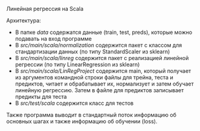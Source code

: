 Линейная регрессия на Scala

Архитектура:
* В папке *data* содержатся данные (train, test, preds), которые можно подавать на вход программе
* В *src/main/scala/normalization* содержится пакет с классом для стандартизации данных (по типу StandardScaler из sklearn)
* В *src/main/scala/linreg* содержится пакет с реализацией линейной регрессии (по типу LinearRegression из sklearn)
* В *src/main/scala/LinRegProject* содержится main, который получает из аргументов командной строки файлы для трейна, теста и предиктов, читает и обрабатывает их, нормализует и затем обучает линейную регрессию. Затем в файле для предиктов записывает предикты для теста
* В *src/test/scala* содержится класс для тестов

Также программа выводит в стандартный поток информацию об основных шагах и также информацию об обучении (loss).


